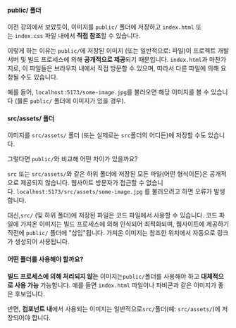 
#### public/ 폴더

이전 강의에서 보았듯이, 이미지를 `public/` 폴더에 저장하고 `index.html` 또는 `index.css` 파일 내에서 **직접 참조**할 수 있습니다.

이렇게 하는 이유는 `public/`에 저장된 이미지 (또는 일반적으로: 파일)이 프로젝트 개발 서버 및 빌드 프로세스에 의해 **공개적으로 제공**되기 때문입니다. `index.html`과 마찬가지로, 이 파일들은 브라우저 내에서 직접 방문할 수 있으며, 따라서 다른 파일에 의해 요청될 수도 있습니다.

예를 들어, `localhost:5173/some-image.jpg`를 불러오면 해당 이미지를 볼 수 있습니다 (물론 `public/` 폴더에 이미지가 있을 경우).

  

#### src/assets/ 폴더

이미지를 `src/assets/` 폴더 (또는 실제로는 `src`폴더의 어디든)에 저장할 수도 있습니다.

그렇다면 `public/`와 비교해 어떤 차이가 있을까요?

  

`src` 또는 `src/assets/`와 같은 하위 폴더에 저장된 모든 파일(어떤 형식이든)은 공개적으로 제공되지 않습니다. 웹사이트 방문자가 접근할 수 없습니다. `localhost:5173/src/assets/some-image.jpg` 를 불러오려고 하면 오류가 발생합니다.

대신,`src/` (및 하위 폴더)에 저장된 파일은 코드 파일에서 사용할 수 있습니다. 코드 파일에 가져온 이미지는 빌드 프로세스에 의해 인식되어 최적화되며, 웹사이트에 제공하기 직전에 `public/` 폴더에 "삽입"됩니다. 가져온 이미지는 참조한 위치에서 자동으로 링크가 생성되어 사용됩니다.

  

#### 어떤 폴더를 사용해야 할까요?

**빌드 프로세스에 의해 처리되지 않는** 이미지는`public/`폴더를 사용해야 하고 **대체적으로 사용 가능** 가능합니다. 예를 들면 `index.html` 파일이나 파비콘과 같은 이미지가 좋은 후보입니다.

반면, **컴포넌트 내**에서 사용되는 이미지는 일반적으로`src/`폴더(예: `src/assets/`)에 저장되어야 합니다.